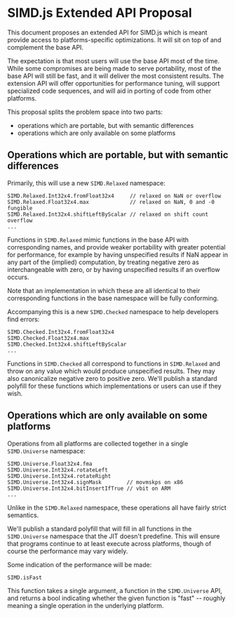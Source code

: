 SIMD.js Extended API Proposal
=============================

This document proposes an extended API for SIMD.js which is meant provide access
to platforms-specific optimizations. It will sit on top of and complement the
base API.

The expectation is that most users will use the base API most of the time. While
some compromises are being made to serve portability, most of the base API will
still be fast, and it will deliver the most consistent results. The extension API
will offer opportunities for performance tuning, will support specialized code
sequences, and will aid in porting of code from other platforms.

This proposal splits the problem space into two parts:
 - operations which are portable, but with semantic differences
 - operations which are only available on some platforms

Operations which are portable, but with semantic differences
------------------------------------------------------------

Primarily, this will use a new `SIMD.Relaxed` namespace:

```
SIMD.Relaxed.Int32x4.fromFloat32x4     // relaxed on NaN or overflow
SIMD.Relaxed.Float32x4.max             // relaxed on NaN, 0 and -0 fungible
SIMD.Relaxed.Int32x4.shiftLeftByScalar // relaxed on shift count overflow
...
```

Functions in `SIMD.Relaxed` mimic functions in the base API with corresponding names,
and provide weaker portability with greater potential for performance, for example by
having unspecified results if NaN appear in any part of the (implied) computation, by
treating negative zero as interchangeable with zero, or by having unspecified
results if an overflow occurs.

Note that an implementation in which these are all identical to their corresponding
functions in the base namespace will be fully conforming.

Accompanying this is a new `SIMD.Checked` namespace to help developers find errors:

```
SIMD.Checked.Int32x4.fromFloat32x4
SIMD.Checked.Float32x4.max
SIMD.Checked.Int32x4.shiftLeftByScalar
...
```

Functions in `SIMD.Checked` all correspond to functions in `SIMD.Relaxed` and
throw on any value which would produce unspecified results. They may also
canonicalize negative zero to positive zero. We'll publish a standard polyfill for
these functions which implementations or users can use if they wish.

Operations which are only available on some platforms
-----------------------------------------------------

Operations from all platforms are collected together in a single `SIMD.Universe` namespace:

```
SIMD.Universe.Float32x4.fma
SIMD.Universe.Int32x4.rotateLeft
SIMD.Universe.Int32x4.rotateRight
SIMD.Universe.Int32x4.signMask        // movmskps on x86
SIMD.Universe.Int32x4.bitInsertIfTrue // vbit on ARM
...
```

Unlike in the `SIMD.Relaxed` namespace, these operations all have fairly strict
semantics.

We'll publish a standard polyfill that will fill in all functions in the
`SIMD.Universe` namespace that the JIT doesn't predefine. This will ensure that
programs continue to at least execute across platforms, though of course the
performance may vary widely.

Some indication of the performance will be made:

```
SIMD.isFast
```

This function takes a single argument, a function in the `SIMD.Universe` API,
and returns a bool indicating whether the given function is "fast" -- roughly
meaning a single operation in the underlying platform.
